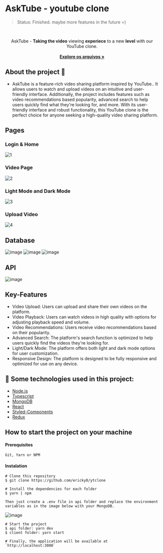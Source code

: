 <h1>AskTube - youtube clone</h1>

> Status: Finished. maybe more features in the future =)
<br/>

<p align="center">
    AskTube - <span><b>Taking the video</b> viewing <b>experiece</b> to a new <b>level</b> with our YouTube clone.</span>
    <br />
    <br />
    <a href="https://github.com/ericky0/ytclone/"><strong>Explore os arquivos »</strong></a>
  </p>
</p>

<!-- ABOUT THE PROJECT -->
## About the project 🎨

- AskTube is a feature-rich video sharing platform inspired by YouTube.. It allows users to watch and upload videos on an intuitive and user-friendly interface. Additionally, the project includes features such as video recommendations based  popularity, advanced search to help users quickly find what they're looking for, and more. With its user-friendly interface and robust functionality, this YouTube clone is the perfect choice for anyone seeking a high-quality video sharing platform.


## Pages

### Login & Home
![1](https://user-images.githubusercontent.com/53923000/216238633-7db0d667-c418-409b-8ea0-955f033e543d.gif)

### Video Page
![2](https://user-images.githubusercontent.com/53923000/216239547-5950d475-644d-43a8-8171-11e63b5c7716.gif)

### Light Mode and Dark Mode
![3](https://user-images.githubusercontent.com/53923000/216239900-31f176c4-3802-4651-b7c2-dfdbc0cee306.gif)

### Upload Video
![4](https://user-images.githubusercontent.com/53923000/216240305-c4115878-047f-43b0-9c13-a97865fce5ba.gif)

## Database
![image](https://user-images.githubusercontent.com/53923000/216241098-7f482123-b3ae-428d-bcd4-50fa0341d640.png)
![image](https://user-images.githubusercontent.com/53923000/216241201-86e718bc-195a-457c-b844-4bb89844de24.png)
![image](https://user-images.githubusercontent.com/53923000/216241242-c3132503-9d9b-44f7-a629-270b2b968644.png)

## API
![image](https://user-images.githubusercontent.com/53923000/216240475-adbe3021-e2eb-4549-ad91-ee2ab0e940c4.png)

## Key-Features
* Video Upload: Users can upload and share their own videos on the platform.
* Video Playback: Users can watch videos in high quality with options for adjusting playback speed and volume.
* Video Recommendations: Users receive video recommendations based on their popularity.
* Advanced Search: The platform's search function is optimized to help users quickly find the videos they're looking for.
* Light/Dark Mode: The platform offers both light and dark mode options for user customization.
* Responsive Design: The platform is designed to be fully responsive and optimized for use on any device.


## 🧪 Some technologies used in this project:

* [Node.js](https://nodejs.org/en/)
* [Typescript](https://www.typescriptlang.org/)
* [MongoDB](https://www.mongodb.com/pt-br)
* [React](https://developer.mozilla.org/pt-BR/docs/Web/JavaScript/)
* [Styled-Components](https://styled-components.com/)
* [Redux](https://redux.js.org)

## How to start the project on your machine

#### Prerequisites

``` Git, Yarn or NPM ```

#### Instalation

```
# Clone this repository
$ git clone https://github.com/ericky0/ytclone

# Install the dependencies for each folder
$ yarn | npm

Then just create a .env file in api folder and replace the environment variables as in the image below with your MongoDB.
```
![image](https://user-images.githubusercontent.com/53923000/216244253-93a7e60e-629e-426b-a767-5904860f8c03.png)


```
# Start the project
$ api folder: yarn dev
$ client folder: yarn start

# Finally, the application will be available at `http://localhost:3000`
```
